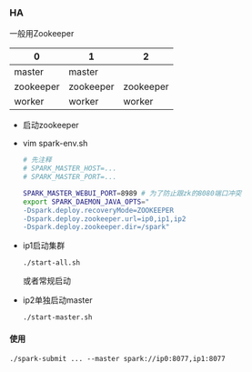 ### HA 

一般用Zookeeper

| 0         | 1         | 2         |
| --------- | --------- | --------- |
| master    | master    |           |
| zookeeper | zookeeper | zookeeper |
| worker    | worker    | worker    |

* 启动zookeeper

* vim spark-env.sh

  ```sh
  # 先注释
  # SPARK_MASTER_HOST=...
  # SPARK_MASTER_PORT=...
  
  SPARK_MASTER_WEBUI_PORT=8989 # 为了防止跟zk的8080端口冲突
  export SPARK_DAEMON_JAVA_OPTS="
  -Dspark.deploy.recoveryMode=ZOOKEEPER
  -Dspark.deploy.zookeeper.url=ip0,ip1,ip2
  -Dspark.deploy.zookeeper.dir=/spark"
  ```

* ip1启动集群 

  `./start-all.sh`

  或者常规启动

* ip2单独启动master

  `./start-master.sh`

#### 使用

```shell
./spark-submit ... --master spark://ip0:8077,ip1:8077
```


